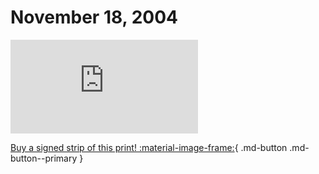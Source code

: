 # November 18, 2004

![](https://www.achewood.com/comic.php?date=11182004)

[Buy a signed strip of this print! :material-image-frame:](https://achewood-holiday-pop-up.myshopify.com/products/strip#11182004){ .md-button .md-button--primary }
